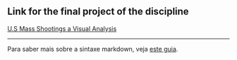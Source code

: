 ## Link for the final project of the discipline

[U.S Mass Shootings a Visual Analysis](TrabalhoFinal/index.html)<br>

---

Para saber mais sobre a sintaxe markdown, veja [este guia](https://guides.github.com/features/mastering-markdown/).
